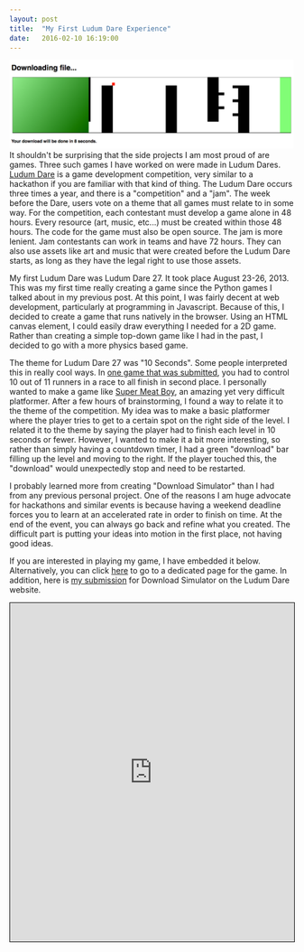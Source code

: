 ```yaml
---
layout: post
title:  "My First Ludum Dare Experience"
date:   2016-02-10 16:19:00
---
```


<span class="image featured"><img src="/images/ld27.png" alt=""></span>
It shouldn't be surprising that the side projects I am most proud of are games. Three such games I have worked on were made in Ludum Dares. [Ludum Dare](http://ludumdare.com/compo/) is a game development competition, very similar to a hackathon if you are familiar with that kind of thing. The Ludum Dare occurs three times a year, and there is a "competition" and a "jam". The week before the Dare, users vote on a theme that all games must relate to in some way. For the competition, each contestant must develop a game alone in 48 hours. Every resource (art, music, etc...) must be created within those 48 hours. The code for the game must also be open source. The jam is more lenient. Jam contestants can work in teams and have 72 hours. They can also use assets like art and music that were created before the Ludum Dare starts, as long as they have the legal right to use those assets.

My first Ludum Dare was Ludum Dare 27. It took place August 23-26, 2013. This was my first time really creating a game since the Python games I talked about in my previous post. At this point, I was fairly decent at web development, particularly at programming in Javascript. Because of this, I decided to create a game that runs natively in the browser. Using an HTML canvas element, I could easily draw everything I needed for a 2D game. Rather than creating a simple top-down game like I had in the past, I decided to go with a more physics based game.

The theme for Ludum Dare 27 was "10 Seconds". Some people interpreted this in really cool ways. In [one game that was submitted](http://ludumdare.com/compo/ludum-dare-27/?action=preview&uid=16077), you had to control 10 out of 11 runners in a race to all finish in second place. I personally wanted to make a game like [Super Meat Boy](https://en.wikipedia.org/wiki/Super_Meat_Boy), an amazing yet very difficult platformer. After a few hours of brainstorming, I found a way to relate it to the theme of the competition. My idea was to make a basic platformer where the player tries to get to a certain spot on the right side of the level. I related it to the theme by saying the player had to finish each level in 10 seconds or fewer. However, I wanted to make it a bit more interesting, so rather than simply having a countdown timer, I had a green "download" bar filling up the level and moving to the right. If the player touched this, the "download" would unexpectedly stop and need to be restarted.

I probably learned more from creating "Download Simulator" than I had from any previous personal project. One of the reasons I am huge advocate for hackathons and similar events is because having a weekend deadline forces you to learn at an accelerated rate in order to finish on time. At the end of the event, you can always go back and refine what you created. The difficult part is putting your ideas into motion in the first place, not having good ideas.

If you are interested in playing my game, I have embedded it below. Alternatively, you can click [here](http://mobyvb.com/ludum-dare-27) to go to a dedicated page for the game. In addition, here is [my submission](http://ludumdare.com/compo/ludum-dare-27/?action=preview&uid=10171) for Download Simulator on the Ludum Dare website.

<iframe style="width:100%; height:600px; border: solid 1px black" src="http://mobyvb.com/ludum-dare-27"></iframe>
